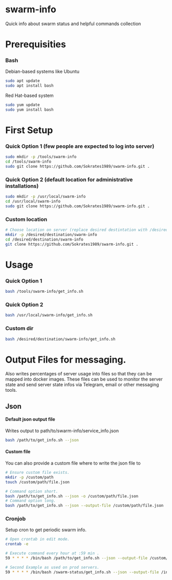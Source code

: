 # swarm-info
Quick info about swarm status and helpful commands collection

# Prerequisities
### Bash
Debian-based systems like Ubuntu
```bash
sudo apt update
sudo apt install bash
```

Red Hat-based system
```bash
sudo yum update
sudo yum install bash
```

# First Setup

### Quick Option 1 (few people are expected to log into server)
```bash
sudo mkdir -p /tools/swarm-info
cd /tools/swarm-info
sudo git clone https://github.com/Sokrates1989/swarm-info.git .
```

### Quick Option 2 (default location for administrative installations)
```bash
sudo mkdir -p /usr/local/swarm-info
cd /usr/local/swarm-info
sudo git clone https://github.com/Sokrates1989/swarm-info.git .
```

### Custom location
```bash
# Choose location on server (replace desired destintation with /desired/destination).
mkdir -p /desired/destination/swarm-info
cd /desired/destination/swarm-info
git clone https://github.com/Sokrates1989/swarm-info.git .
```


# Usage

### Quick Option 1
```bash
bash /tools/swarm-info/get_info.sh
```
### Quick Option 2
```bash
bash /usr/local/swarm-info/get_info.sh
```
### Custom dir 
```bash
bash /desired/destination/swarm-info/get_info.sh
```


# Output Files for messaging.
Also writes percentages of server usage into files so that they can be mapped into docker images. These files can be used to monitor the server state and send server state infos via Telegram, email or other messaging tools.

## Json

#### Default json output file
Writes output to path/to/swarm-info/service_info.json
```bash
bash /path/to/get_info.sh --json
```

#### Custom file
You can also provide a custom file where to write the json file to
```bash
# Ensure custom file exists.
mkdir -p /custom/path
touch /custom/path/file.json

# Command option short.
bash /path/to/get_info.sh --json -o /custom/path/file.json
# Command option long.
bash /path/to/get_info.sh --json --output-file /custom/path/file.json
```


### Cronjob
Setup cron to get periodic swarm info.

```bash
# Open crontab in edit mode.
crontab -e
```

```bash
# Execute command every hour at :59 min .
59 * * * * /bin/bash /path/to/get_info.sh --json --output-file /custom/path/file.json

# Second Example as used on prod servers.
59 * * * * /bin/bash /swarm-status/get_info.sh --json --output-file /info_json/service_info.json
```



